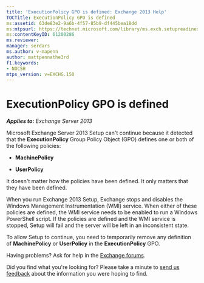 ```yaml
---
title: 'ExecutionPolicy GPO is defined: Exchange 2013 Help'
TOCTitle: ExecutionPolicy GPO is defined
ms:assetid: 63de83e2-9a6b-4f57-85b9-df445bea18dd
ms:mtpsurl: https://technet.microsoft.com/library/ms.exch.setupreadiness.powershellexecutionpolicycheckset(v=EXCHG.150)
ms:contentKeyID: 61200286
ms.reviewer: 
manager: serdars
ms.author: v-mapenn
author: mattpennathe3rd
f1.keywords:
- NOCSH
mtps_version: v=EXCHG.150
---
```


# ExecutionPolicy GPO is defined

_**Applies to:** Exchange Server 2013_

Microsoft Exchange Server 2013 Setup can't continue because it detected that the **ExecutionPolicy** Group Policy Object (GPO) defines one or both of the following policies:

  - **MachinePolicy**

  - **UserPolicy**

It doesn't matter how the policies have been defined. It only matters that they have been defined.

When you run Exchange 2013 Setup, Exchange stops and disables the Windows Management Instrumentation (WMI) service. When either of these policies are defined, the WMI service needs to be enabled to run a Windows PowerShell script. If the policies are defined and the WMI service is stopped, Setup will fail and the server will be left in an inconsistent state.

To allow Setup to continue, you need to temporarily remove any definition of **MachinePolicy** or **UserPolicy** in the **ExecutionPolicy** GPO.

Having problems? Ask for help in the [Exchange forums](https://social.technet.microsoft.com/Forums/office/home?category=exchangeserver).

Did you find what you're looking for? Please take a minute to [send us feedback](mailto:exsetuphelpfeedback@microsoft.com?subject=exchange%202013%20setup%20help%20feedback) about the information you were hoping to find.
